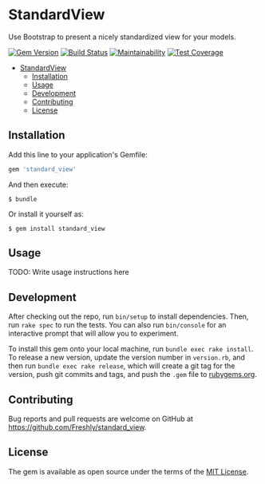 # StandardView

Use Bootstrap to present a nicely standardized view for your models.

[![Gem Version](https://badge.fury.io/rb/standard_view.svg)](https://badge.fury.io/rb/standard_view)
[![Build Status](https://semaphoreci.com/api/v1/freshly/standard_view/branches/develop/badge.svg)](https://semaphoreci.com/freshly/standard_view)
[![Maintainability](https://api.codeclimate.com/v1/badges/beccb908a058d1c51245/maintainability)](https://codeclimate.com/github/Freshly/standard_view/maintainability)
[![Test Coverage](https://api.codeclimate.com/v1/badges/beccb908a058d1c51245/test_coverage)](https://codeclimate.com/github/Freshly/standard_view/test_coverage)

* [StandardView](#standardview)
  * [Installation](#installation)
  * [Usage](#usage)
  * [Development](#development)
  * [Contributing](#contributing)
  * [License](#license)

## Installation

Add this line to your application's Gemfile:

```ruby
gem 'standard_view'
```

And then execute:

    $ bundle

Or install it yourself as:

    $ gem install standard_view

## Usage

TODO: Write usage instructions here

## Development

After checking out the repo, run `bin/setup` to install dependencies. Then, run `rake spec` to run the tests. You can also run `bin/console` for an interactive prompt that will allow you to experiment.

To install this gem onto your local machine, run `bundle exec rake install`. To release a new version, update the version number in `version.rb`, and then run `bundle exec rake release`, which will create a git tag for the version, push git commits and tags, and push the `.gem` file to [rubygems.org](https://rubygems.org).

## Contributing

Bug reports and pull requests are welcome on GitHub at https://github.com/Freshly/standard_view.

## License

The gem is available as open source under the terms of the [MIT License](https://opensource.org/licenses/MIT).
